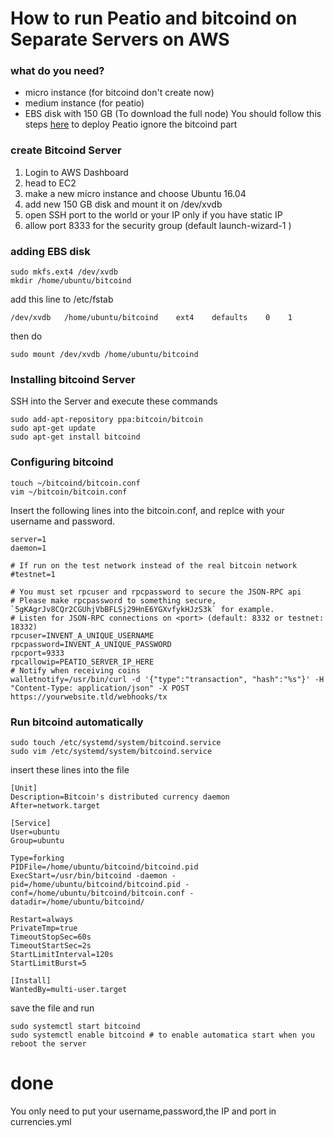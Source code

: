 # How to run Peatio and bitcoind on  Separate  Servers on AWS 

### what do you need?
- micro instance (for bitcoind don't create now)
- medium instance (for peatio) 
- EBS disk with 150 GB (To download the full node)
You should follow this steps [here](https://github.com/muhammednagy/peatio/blob/master/doc/deploy-production-server.md) to deploy Peatio ignore the bitcoind part

### create Bitcoind Server
1. Login to AWS Dashboard
2. head to EC2 
3. make a new micro instance and choose Ubuntu 16.04
4. add new 150 GB disk and mount it on /dev/xvdb
5. open SSH port to the world or your IP only if you have static IP  
6. allow port 8333 for the security group (default launch-wizard-1 )

### adding EBS disk 
    sudo mkfs.ext4 /dev/xvdb
    mkdir /home/ubuntu/bitcoind

add this line to /etc/fstab

    /dev/xvdb   /home/ubuntu/bitcoind    ext4    defaults    0    1

then do 
    
    sudo mount /dev/xvdb /home/ubuntu/bitcoind    
### Installing bitcoind Server

SSH into the Server and execute these commands

    sudo add-apt-repository ppa:bitcoin/bitcoin
    sudo apt-get update
    sudo apt-get install bitcoind

### Configuring bitcoind

    touch ~/bitcoind/bitcoin.conf
    vim ~/bitcoin/bitcoin.conf

Insert the following lines into the bitcoin.conf, and replce with your username and password.

    server=1
    daemon=1

    # If run on the test network instead of the real bitcoin network
    #testnet=1

    # You must set rpcuser and rpcpassword to secure the JSON-RPC api
    # Please make rpcpassword to something secure, `5gKAgrJv8CQr2CGUhjVbBFLSj29HnE6YGXvfykHJzS3k` for example.
    # Listen for JSON-RPC connections on <port> (default: 8332 or testnet: 18332)
    rpcuser=INVENT_A_UNIQUE_USERNAME
    rpcpassword=INVENT_A_UNIQUE_PASSWORD
    rpcport=9333
    rpcallowip=PEATIO_SERVER_IP_HERE              
    # Notify when receiving coins
    walletnotify=/usr/bin/curl -d '{"type":"transaction", "hash":"%s"}' -H "Content-Type: application/json" -X POST https://yourwebsite.tld/webhooks/tx


### Run bitcoind automatically 

    sudo touch /etc/systemd/system/bitcoind.service
    sudo vim /etc/systemd/system/bitcoind.service

insert these lines into the file

    [Unit]
    Description=Bitcoin's distributed currency daemon
    After=network.target

    [Service]
    User=ubuntu
    Group=ubuntu

    Type=forking
    PIDFile=/home/ubuntu/bitcoind/bitcoind.pid
    ExecStart=/usr/bin/bitcoind -daemon -pid=/home/ubuntu/bitcoind/bitcoind.pid -conf=/home/ubuntu/bitcoind/bitcoin.conf -datadir=/home/ubuntu/bitcoind/

    Restart=always
    PrivateTmp=true
    TimeoutStopSec=60s
    TimeoutStartSec=2s
    StartLimitInterval=120s
    StartLimitBurst=5

    [Install]
    WantedBy=multi-user.target


save the file and run

    sudo systemctl start bitcoind
    sudo systemctl enable bitcoind # to enable automatica start when you reboot the server

# done 
You only need to put your username,password,the IP and port in currencies.yml
